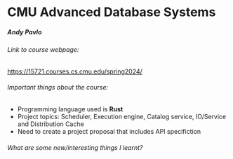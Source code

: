 # CMU Advanced Database Systems

##### Andy Pavlo

###### Link to course webpage:
https://15721.courses.cs.cmu.edu/spring2024/

###### Important things about the course:
- Programming language used is **Rust**
- Project topics: Scheduler, Execution engine, Catalog service, IO/Service and Distribution Cache
- Need to create a project proposal that includes API specifiction


###### What are some new/interesting things I learnt?